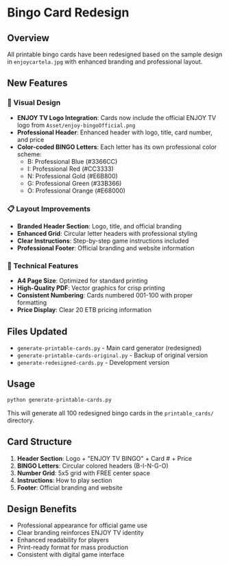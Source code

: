 # Bingo Card Redesign

## Overview
All printable bingo cards have been redesigned based on the sample design in `enjoycartela.jpg` with enhanced branding and professional layout.

## New Features

### 🎨 Visual Design
- **ENJOY TV Logo Integration**: Cards now include the official ENJOY TV logo from `Asset/enjoy-bingoOfficial.png`
- **Professional Header**: Enhanced header with logo, title, card number, and price
- **Color-coded BINGO Letters**: Each letter has its own professional color scheme:
  - B: Professional Blue (#3366CC)
  - I: Professional Red (#CC3333)
  - N: Professional Gold (#E6B800)
  - G: Professional Green (#33B366)
  - O: Professional Orange (#E68000)

### 📋 Layout Improvements
- **Branded Header Section**: Logo, title, and official branding
- **Enhanced Grid**: Circular letter headers with professional styling
- **Clear Instructions**: Step-by-step game instructions included
- **Professional Footer**: Official branding and website information

### 🎯 Technical Features
- **A4 Page Size**: Optimized for standard printing
- **High-Quality PDF**: Vector graphics for crisp printing
- **Consistent Numbering**: Cards numbered 001-100 with proper formatting
- **Price Display**: Clear 20 ETB pricing information

## Files Updated
- `generate-printable-cards.py` - Main card generator (redesigned)
- `generate-printable-cards-original.py` - Backup of original version
- `generate-redesigned-cards.py` - Development version

## Usage
```bash
python generate-printable-cards.py
```

This will generate all 100 redesigned bingo cards in the `printable_cards/` directory.

## Card Structure
1. **Header Section**: Logo + "ENJOY TV BINGO" + Card # + Price
2. **BINGO Letters**: Circular colored headers (B-I-N-G-O)
3. **Number Grid**: 5x5 grid with FREE center space
4. **Instructions**: How to play section
5. **Footer**: Official branding and website

## Design Benefits
- Professional appearance for official game use
- Clear branding reinforces ENJOY TV identity
- Enhanced readability for players
- Print-ready format for mass production
- Consistent with digital game interface